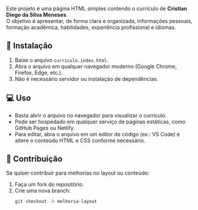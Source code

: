 
Este projeto é uma página HTML simples contendo o currículo de **Cristian Diego da Silva Meneses**.  
O objetivo é apresentar, de forma clara e organizada, informações pessoais, formação acadêmica, habilidades, experiência profissional e idiomas.

## 🚀 Instalação
1. Baixe o arquivo `curriculo.index.html`.
2. Abra o arquivo em qualquer navegador moderno (Google Chrome, Firefox, Edge, etc.).
3. Não é necessário servidor ou instalação de dependências.

## 💻 Uso
- Basta abrir o arquivo no navegador para visualizar o currículo.
- Pode ser hospedado em qualquer serviço de páginas estáticas, como GitHub Pages ou Netlify.
- Para editar, abra o arquivo em um editor de código (ex.: VS Code) e altere o conteúdo HTML e CSS conforme necessário.

## 🤝 Contribuição
Se quiser contribuir para melhorias no layout ou conteúdo:
1. Faça um fork do repositório.
2. Crie uma nova branch:  
   ```bash
   git checkout -b melhoria-layout
